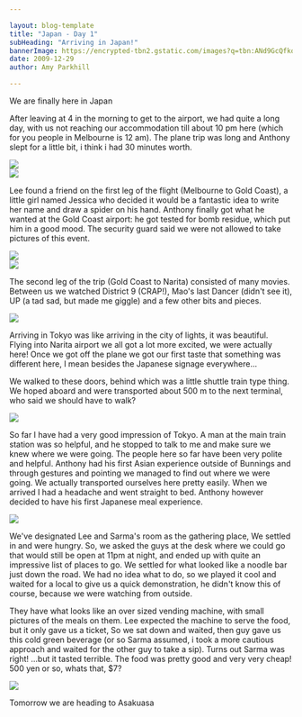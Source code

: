 ```yaml
---

layout: blog-template
title: "Japan - Day 1"
subHeading: "Arriving in Japan!"
bannerImage: https://encrypted-tbn2.gstatic.com/images?q=tbn:ANd9GcQfkosNw-i8kfLs6q8nnTX8JtVpH12AcGxjPbHlDfEx_kGjx1ru
date: 2009-12-29
author: Amy Parkhill

---
```

We are finally here in Japan

After leaving at 4 in the morning to get to the airport, we had quite a long day, with us not reaching our accommodation till about 10 pm here (which for you people in Melbourne is 12 am). The plane trip was long and Anthony slept for a little bit, i think i had 30 minutes worth.

<div class="center-image"><img src="https://2.bp.blogspot.com/-JnuPgx_slXs/WBWOxv-tHHI/AAAAAAAACT0/yMmyyIweqKYySLYD8D641-BqSHtW8IOKACLcB/s320/img_0636.jpg" /></div>
<div class="center-image"><img src="https://3.bp.blogspot.com/-zBzHNq4e16Y/WBWOwutxquI/AAAAAAAACTk/ZWFKRvgsjbA-uvMZGav6ou-hRvN04X7LwCLcB/s320/img_0632.jpg" /></div>

Lee found a friend on the first leg of the flight (Melbourne to Gold Coast), a little girl named Jessica who decided it would be a fantastic idea to write her name and draw a spider on his hand. Anthony finally got what he wanted at the Gold Coast airport: he got tested for bomb residue, which put him in a good mood. The security guard said we were not allowed to take pictures of this event.

<div class="center-image"><img src="https://1.bp.blogspot.com/-lhoTPBVgtPs/WBWOe9ckxiI/AAAAAAAACTg/GwwvpJ5M4A83GVG1I0Vta8olTyayaKRgQCLcB/s320/img_0611.jpg" /></div>
<div class="center-image"><img src="https://2.bp.blogspot.com/-7kixakGQxeE/WBWOwuWTSwI/AAAAAAAACTo/Ao8Xomku-pQQScDKa54zazTX7Kcv14ggQCLcB/s320/img_0621.jpg" /></div>

The second leg of the trip (Gold Coast to Narita) consisted of many movies. Between us we watched District 9 (CRAP!), Mao's last Dancer (didn't see it), UP (a tad sad, but made me giggle) and a few other bits and pieces.

<div class="center-image"><img src="https://1.bp.blogspot.com/-z_IhidSjF_o/WBWOxUg7wRI/AAAAAAAACTw/RZcEjDkwv2A_9hgnPvNTi4mJo4xe9f8EwCLcB/s320/img_0650.jpg" /></div>

Arriving in Tokyo was like arriving in the city of lights, it was beautiful. Flying into Narita airport we all got a lot more excited, we were actually here! Once we got off the plane we got our first taste that something was different here, I mean besides the Japanese signage everywhere...

We walked to these doors, behind which was a little shuttle train type thing. We hoped aboard and were transported about 500 m to the next terminal, who said we should have to walk?

<div class="center-image"><img src="https://3.bp.blogspot.com/-A-sepntSh6U/WBWOaHZneYI/AAAAAAAACTc/P4VVc4JXy8w_BYg1Fq0ETdO7kwHwh7R4ACLcB/s320/dscf0500.jpg" /></div>

So far I have had a very good impression of Tokyo. A man at the main train station was so helpful, and he stopped to talk to me and make sure we knew where we were going. The people here so far have been very polite and helpful. Anthony had his first Asian experience outside of Bunnings and through gestures and pointing we managed to find out where we were going. We actually transported ourselves here pretty easily. When we arrived I had a headache and went straight to bed. Anthony however decided to have his first Japanese meal experience.

<div class="center-image"><img src="https://1.bp.blogspot.com/-OI8BHDnXQog/WBWOxpEnkNI/AAAAAAAACT4/Bt6p4BEI96Ew7H2MppvMDheEnAEAOj_6wCLcB/s320/img_0660.jpg" /></div>

We've designated Lee and Sarma's room as the gathering place, We settled in and were hungry. So, we asked the guys at the desk where we could go that would still be open at 11pm at night, and ended up with quite an impressive list of places to go. We settled for what looked like a noodle bar just down the road. We had no idea what to do, so we played it cool and waited for a local to give us a quick demonstration, he didn't know this of course, because we were watching from outside.

They have what looks like an over sized vending machine, with small pictures of the meals on them. Lee expected the machine to serve the food, but it only gave us a ticket, So we sat down and waited, then guy gave us this cold green beverage (or so Sarma assumed, i took a more cautious approach and waited for the other guy to take a sip). Turns out Sarma was right! ...but it tasted terrible.
The food was pretty good and very very cheap! 500 yen or so, whats that, $7?

<div class="center-image"><img src="https://3.bp.blogspot.com/-S_Pl3ECR_zw/WBWSCRbdxiI/AAAAAAAACUQ/2rsp9GI245cASxMlySufG84MWaXzwKWTQCLcB/s320/PC300020.JPG" /></div>

Tomorrow we are heading to Asakuasa